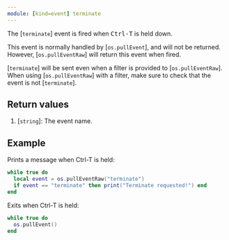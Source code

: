 ```yaml
---
module: [kind=event] terminate
---
```


<!--
SPDX-FileCopyrightText: 2021 The CC: Tweaked Developers

SPDX-License-Identifier: MPL-2.0
-->

The [`terminate`] event is fired when <kbd>Ctrl-T</kbd> is held down.

This event is normally handled by [`os.pullEvent`], and will not be returned. However, [`os.pullEventRaw`] will return this event when fired.

[`terminate`] will be sent even when a filter is provided to [`os.pullEventRaw`]. When using [`os.pullEventRaw`] with a filter, make sure to check that the event is not [`terminate`].

## Return values
1. [`string`]: The event name.

## Example
Prints a message when Ctrl-T is held:
```lua
while true do
  local event = os.pullEventRaw("terminate")
  if event == "terminate" then print("Terminate requested!") end
end
```

Exits when Ctrl-T is held:
```lua
while true do
  os.pullEvent()
end
```
